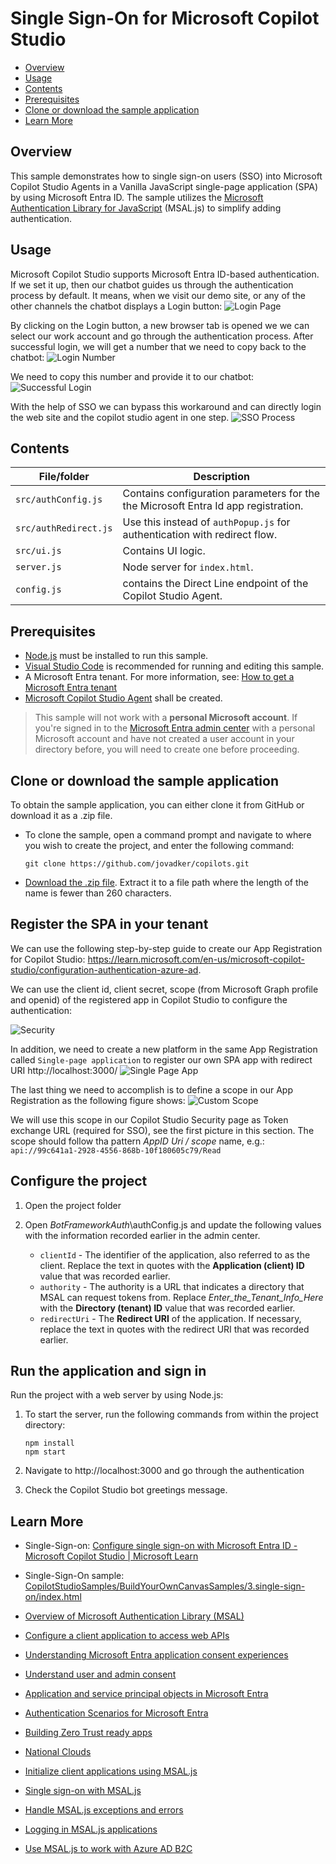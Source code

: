 # Single Sign-On for Microsoft Copilot Studio

* [Overview](#overview)
* [Usage](#usage)
* [Contents](#contents)
* [Prerequisites](#prerequisites)
* [Clone or download the sample application](#clone-or-download-the-sample-application)
* [Learn More](#learn-more)

## Overview
This sample demonstrates how to single sign-on users (SSO) into Microsoft Copilot Studio Agents in a Vanilla JavaScript single-page application (SPA) by using Microsoft Entra ID. The sample utilizes the [Microsoft Authentication Library for JavaScript](https://github.com/AzureAD/microsoft-authentication-library-for-js) (MSAL.js) to simplify adding authentication.

## Usage
Microsoft Copilot Studio supports Microsoft Entra ID-based authentication. If we set it up, then our chatbot guides us through the authentication process by default. It means, when we visit our demo site, or any of the other channels the chatbot displays a Login button:
![Login Page](./ReadmeFiles/LoginPage.jpg)

By clicking on the Login button, a new browser tab is opened we  we can select our work account and go through the authentication process. After successful login, we will get a number that we need to copy back to the chatbot:
![Login Number](./ReadmeFiles/LoginNumber.jpg)

We need to copy this number and provide it to our chatbot:
![Successful Login](./ReadmeFiles/SuccessfulLogin.jpg)

With the help of SSO we can bypass this workaround and can directly login the web site and the copilot studio agent in one step. 
![SSO Process](./ReadmeFiles/SSO.gif)


## Contents

| File/folder              | Description                                                               |
|--------------------------|---------------------------------------------------------------------------|
| `src/authConfig.js`   | Contains configuration parameters for the the Microsoft Entra Id app registration.                         |
| `src/authRedirect.js` | Use this instead of `authPopup.js` for authentication with redirect flow. |
| `src/ui.js`           | Contains UI logic.                                                        |
| `server.js`              | Node server for `index.html`.                                             |
| `config.js`              | contains the Direct Line endpoint of the Copilot Studio Agent.                                             |

## Prerequisites

* [Node.js](https://nodejs.org/en/download/) must be installed to run this sample.
* [Visual Studio Code](https://code.visualstudio.com/download) is recommended for running and editing this sample.
* A Microsoft Entra tenant. For more information, see: [How to get a Microsoft Entra tenant](https://learn.microsoft.com/entra/identity-platform/test-setup-environment#get-a-test-tenant)
* [Microsoft Copilot Studio Agent](https://copilotstudio.preview.microsoft.com/) shall be created.

>This sample will not work with a **personal Microsoft account**. If you're signed in to the [Microsoft Entra admin center](https://entra.microsoft.com/) with a personal Microsoft account and have not created a user account in your directory before, you will need to create one before proceeding.

## Clone or download the sample application

To obtain the sample application, you can either clone it from GitHub or download it as a .zip file.

* To clone the sample, open a command prompt and navigate to where you wish to create the project, and enter the following command:

    ```console
    git clone https://github.com/jovadker/copilots.git
    ```

* [Download the .zip file](https://github.com/jovadker/copilots/archive/refs/heads/main.zip). Extract it to a file path where the length of the name is fewer than 260 characters.

## Register the SPA in your tenant

We can use the following step-by-step guide to create our App Registration for Copilot Studio:
https://learn.microsoft.com/en-us/microsoft-copilot-studio/configuration-authentication-azure-ad.

We can use the client id, client secret, scope (from Microsoft Graph profile and openid) of the registered app in Copilot Studio to configure the authentication:

![Security](./ReadmeFiles/CpStudioSecurity.jpg)

In addition, we need to create a new platform in the same App Registration called `Single-page application` to register our own SPA app with redirect URI http://localhost:3000/ 
![Single Page App](./ReadmeFiles/SinglePageApplication.jpg)

The last thing we need to accomplish is to define a scope in our App Registration as the following figure shows:
![Custom Scope](./ReadmeFiles/CustomScope.jpg)

We will use this scope in our Copilot Studio Security page as Token exchange URL (required for SSO), see the first picture in this section. The scope should follow tha pattern *AppID Uri / scope* name, e.g.:
`api://99c641a1-2928-4556-868b-10f180605c79/Read`

## Configure the project

1. Open the project folder
1. Open *BotFrameworkAuth*\authConfig.js and update the following values with the information recorded earlier in the admin center.

    * `clientId` - The identifier of the application, also referred to as the client. Replace the text in quotes with the **Application (client) ID** value that was recorded earlier.
    * `authority` - The authority is a URL that indicates a directory that MSAL can request tokens from. Replace *Enter_the_Tenant_Info_Here* with the **Directory (tenant) ID** value that was recorded earlier.
    * `redirectUri` - The **Redirect URI** of the application. If necessary, replace the text in quotes with the redirect URI that was recorded earlier.

## Run the application and sign in

Run the project with a web server by using Node.js:

1. To start the server, run the following commands from within the project directory:

    ```console
    npm install
    npm start
    ```
2. Navigate to http://localhost:3000 and go through the authentication

3. Check the Copilot Studio bot greetings message.

## Learn More
* Single-Sign-on: [Configure single sign-on with Microsoft Entra ID - Microsoft Copilot Studio | Microsoft Learn](https://learn.microsoft.com/en-us/microsoft-copilot-studio/configure-sso?tabs=webApp)

* Single-Sign-On sample: [CopilotStudioSamples/BuildYourOwnCanvasSamples/3.single-sign-on/index.html](https://github.com/microsoft/CopilotStudioSamples/blob/master/BuildYourOwnCanvasSamples/3.single-sign-on/index.html)

* [Overview of Microsoft Authentication Library (MSAL)](https://learn.microsoft.com/azure/active-directory/develop/msal-overview)
* [Configure a client application to access web APIs](https://learn.microsoft.com/azure/active-directory/develop/quickstart-configure-app-access-web-apis)
* [Understanding Microsoft Entra application consent experiences](https://learn.microsoft.com/azure/active-directory/develop/application-consent-experience)
* [Understand user and admin consent](https://learn.microsoft.com/azure/active-directory/develop/howto-convert-app-to-be-multi-tenant#understand-user-and-admin-consent)
* [Application and service principal objects in Microsoft Entra](https://learn.microsoft.com/azure/active-directory/develop/app-objects-and-service-principals)
* [Authentication Scenarios for Microsoft Entra](https://learn.microsoft.com/azure/active-directory/develop/authentication-flows-app-scenarios)
* [Building Zero Trust ready apps](https://aka.ms/ztdevsession)
* [National Clouds](https://learn.microsoft.com/azure/active-directory/develop/authentication-national-cloud#app-registration-endpoints)
* [Initialize client applications using MSAL.js](https://learn.microsoft.com/azure/active-directory/develop/msal-js-initializing-client-applications)
* [Single sign-on with MSAL.js](https://learn.microsoft.com/azure/active-directory/develop/msal-js-sso)
* [Handle MSAL.js exceptions and errors](https://learn.microsoft.com/azure/active-directory/develop/msal-handling-exceptions?tabs=javascript)
* [Logging in MSAL.js applications](https://learn.microsoft.com/azure/active-directory/develop/msal-logging?tabs=javascript)
* [Use MSAL.js to work with Azure AD B2C](https://learn.microsoft.com/azure/active-directory/develop/msal-b2c-overview)
